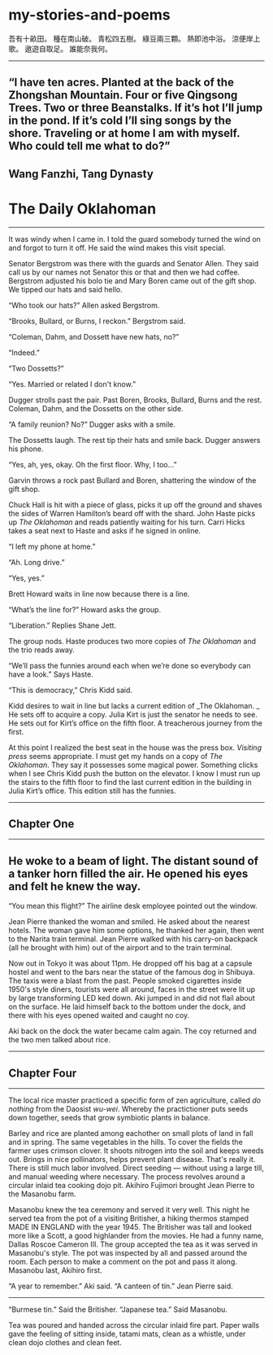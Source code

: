 # my-stories-and-poems
吾有十畝田。
種在南山破。
青松四五樹。
綠豆兩三顆。
熱即池中浴。
涼便岸上歌。
遨遊自取足。
誰能奈我何。

----
“I have ten acres. 
Planted at the back of the Zhongshan Mountain. 
Four or five Qingsong Trees. 
Two or three Beanstalks. 
If it’s hot I’ll jump in the pond. 
If it’s cold I’ll sing songs by the shore.
Traveling or at home I am with myself.
Who could tell me what to do?”
----
Wang Fanzhi, Tang Dynasty
----
# The Daily Oklahoman
----

It was windy when I came in. I told the guard somebody turned the wind on and forgot to turn it off. He said the wind makes this visit special. 

Senator Bergstrom was there with the guards and Senator Allen. They said call us by our names not Senator this or that and then we had coffee. Bergstrom adjusted his bolo tie and Mary Boren came out of the gift shop. We tipped our hats and said hello. 

“Who took our hats?” Allen asked Bergstrom. 

“Brooks, Bullard, or Burns, I reckon.” Bergstrom said. 

“Coleman, Dahm, and Dossett have new hats, no?” 

“Indeed.” 

“Two Dossetts?”

“Yes. Married or related I don't know.”

Dugger strolls past the pair. Past Boren, Brooks, Bullard, Burns and the rest. Coleman, Dahm, and the Dossetts on the other side. 

“A family reunion? No?” Dugger asks with a smile. 

The Dossetts laugh. The rest tip their hats and smile back. Dugger answers his phone.

“Yes, ah, yes, okay. Oh the first floor. Why, I too...”

Garvin throws a rock past Bullard and Boren, shattering the window of the gift shop.   

Chuck Hall is hit with a piece of glass, picks it up off the ground and shaves the sides of Warren Hamilton’s beard off with the shard. John Haste picks up _The Oklahoman_ and reads patiently waiting for his turn. Carri Hicks takes a seat next to Haste and asks if he signed in online. 

“I left my phone at home.”

“Ah. Long drive.”

“Yes, yes.”

Brett Howard waits in line now because there is a line.

“What’s the line for?” Howard asks the group.

“Liberation.” Replies Shane Jett.

The group nods. Haste produces two more copies of _The Oklahoman_ and the trio reads away. 

“We’ll pass the funnies around each when we’re done so everybody can have a look.” Says Haste. 

“This is democracy,” Chris Kidd said. 

Kidd desires to wait in line but lacks a current edition of _The Oklahoman. _ He sets off to acquire a copy. Julia Kirt is just the senator he needs to see. He sets out for Kirt’s office on the fifth floor. A treacherous journey from the first. 

At this point I realized the best seat in the house was the press box. _Visiting press_ seems appropriate. I must get my hands on a copy of _The Oklahoman_. They say it possesses some magical power. Something clicks when I see Chris Kidd push the button on the elevator. I know I must run up the stairs to the fifth floor to find the last current edition in the building in Julia Kirt’s office. This edition still has the funnies. 



----
## Chapter One
----

He woke to a beam of light. The distant sound of a tanker horn filled the air. He opened his eyes and felt he knew the way. 
----

“You mean this flight?” The airline desk employee pointed out the window.  

Jean Pierre thanked the woman and smiled. He asked about the nearest hotels. The woman gave him some options, he thanked her again, then went to the Narita train terminal. Jean Pierre walked with his carry-on backpack (all he brought with him) out of the airport and to the train terminal.

Now out in Tokyo it was about 11pm. He dropped off his bag at a capsule hostel and went to the bars near the statue of the famous dog in Shibuya. The taxis were a blast from the past. People smoked cigarettes inside 1950's style diners, tourists were all around, faces in the street were lit up by large transforming LED   ked down. Aki jumped in and did not flail about on the surface. He laid himself back to the bottom under the dock, and there with his eyes opened waited and caught no coy.

Aki back on the dock the water became calm again. The coy returned and the two men talked about rice. 


----
## Chapter Four
----
The local rice master practiced a specific form of zen agriculture, called _do nothing_ from the Daosist _wu-wei_.  Whereby the practictioner puts seeds down together, seeds that grow symbiotic plants in balance. 

Barley and rice are planted among eachother on small plots of land in fall and in spring. The same vegetables in the hills. To cover the fields the farmer uses crimson clover. It shoots nitrogen into the soil and keeps weeds out. Brings in nice pollinators, helps prevent plant disease. That's really it. There is still much labor involved. Direct seeding — without using a large till, and manual weeding where necessary. The process revolves around a circular inlaid tea cooking dojo pit. Akihiro Fujimori brought Jean Pierre to the Masanobu farm.

Masanobu knew the tea ceremony and served it very well. This night he served tea from the pot of a visiting Britisher, a hiking thermos stamped MADE IN ENGLAND with the year 1945. The Britisher was tall and looked more like a Scott, a good highlander from the movies. He had a funny name, Dallas Roscoe Cameron III. The group accepted the tea as it was served in Masanobu's style. The pot was inspected by all and passed around the room. Each person to make a comment on the pot and pass it along. Masanobu last, Akihiro first.

“A year to remember.” Aki said.
“A canteen of tin.” Jean Pierre said.

----

“Burmese tin.” Said the Britisher.
“Japanese tea.” Said Masanobu. 

Tea was poured and handed across the circular inlaid fire part. Paper walls gave the feeling of sitting inside, tatami mats, clean as a whistle, under clean dojo clothes and clean feet. 
